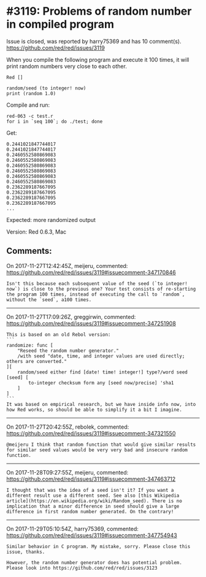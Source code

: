 
#3119: Problems of random number in compiled program
================================================================================
Issue is closed, was reported by harry75369 and has 10 comment(s).
<https://github.com/red/red/issues/3119>

When you compile the following program and execute it 100 times, it will print random numbers very close to each other.
```
Red []

random/seed (to integer! now)
print (random 1.0)
```

Compile and run:
```
red-063 -c test.r
for i in `seq 100`; do ./test; done
```

Get:
```
0.2441021847744017
0.2441021847744017
0.2460552580869083
0.2460552580869083
0.2460552580869083
0.2460552580869083
0.2460552580869083
0.2460552580869083
0.2362289187667095
0.2362289187667095
0.2362289187667095
0.2362289187667095
...
```

Expected: more randomized output

Version: Red 0.6.3, Mac



Comments:
--------------------------------------------------------------------------------

On 2017-11-27T12:42:45Z, meijeru, commented:
<https://github.com/red/red/issues/3119#issuecomment-347170846>

    Isn't this because each subsequent value of the seed (`to integer! now`) is close to the previous one? Your test consists of re-starting the program 100 times, instead of executing the call to `random`, without the `seed`, a100 times.

--------------------------------------------------------------------------------

On 2017-11-27T17:09:26Z, greggirwin, commented:
<https://github.com/red/red/issues/3119#issuecomment-347251908>

    This is based on an old Rebol version:
    ```
    randomize: func [
    	"Reseed the random number generator."
    	/with seed "date, time, and integer values are used directly; others are converted."
    ][
    	random/seed either find [date! time! integer!] type?/word seed [seed] [
    		to-integer checksum form any [seed now/precise] 'sha1
    	]
    ]
    ```
    It was based on empirical research, but we have inside info now, into how Red works, so should be able to simplify it a bit I imagine.

--------------------------------------------------------------------------------

On 2017-11-27T20:42:55Z, rebolek, commented:
<https://github.com/red/red/issues/3119#issuecomment-347321550>

    @meijeru I think that random function that would give similar results for similar seed values would be very very bad and insecure random function.

--------------------------------------------------------------------------------

On 2017-11-28T09:27:55Z, meijeru, commented:
<https://github.com/red/red/issues/3119#issuecomment-347463712>

    I thought that was the idea of a seed isn't it? If you want a different result use a different seed. See also [this Wikipedia article](https://en.wikipedia.org/wiki/Random_seed). There is no implication that a minor difference in seed should give a large difference in first random number generated. On the contrary!

--------------------------------------------------------------------------------

On 2017-11-29T05:10:54Z, harry75369, commented:
<https://github.com/red/red/issues/3119#issuecomment-347754943>

    Similar behavior in C program. My mistake, sorry. Please close this issue, thanks.
    
    However, the random number generator does has potential problem. Please look into https://github.com/red/red/issues/3123

